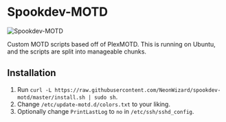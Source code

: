 # Spookdev-MOTD

![Spookdev-MOTD](https://wizardlywonders.xyz/spookdev-motd-screenshot.png)

Custom MOTD scripts based off of PlexMOTD. This is running on Ubuntu, and the scripts are split into manageable chunks.

## Installation
1. Run `curl -L https://raw.githubusercontent.com/NeonWizard/spookdev-motd/master/install.sh | sudo sh`.
2. Change `/etc/update-motd.d/colors.txt` to your liking.
3. Optionally change `PrintLastLog` to `no` in `/etc/ssh/sshd_config`.
